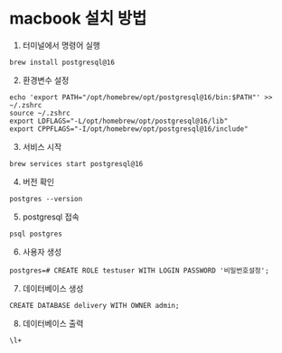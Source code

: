 # macbook 설치 방법

1. 터미널에서 명령어 실행
```shell
brew install postgresql@16
```

2. 환경변수 설정
```shell
echo 'export PATH="/opt/homebrew/opt/postgresql@16/bin:$PATH"' >> ~/.zshrc
source ~/.zshrc
export LDFLAGS="-L/opt/homebrew/opt/postgresql@16/lib"
export CPPFLAGS="-I/opt/homebrew/opt/postgresql@16/include"
```

3. 서비스 시작
```shell
brew services start postgresql@16
```

4. 버전 확인
```shell
postgres --version
```

5. postgresql 접속
```shell
psql postgres
```

6. 사용자 생성
```shell
postgres=# CREATE ROLE testuser WITH LOGIN PASSWORD '비밀번호설정';
```

7. 데이터베이스 생성
```shell
CREATE DATABASE delivery WITH OWNER admin;
```

8. 데이터베이스 출력
```shell
\l+
```
